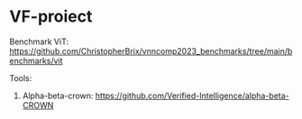 # VF-proiect

Benchmark ViT: https://github.com/ChristopherBrix/vnncomp2023_benchmarks/tree/main/benchmarks/vit

Tools: 
1. Alpha-beta-crown: https://github.com/Verified-Intelligence/alpha-beta-CROWN
